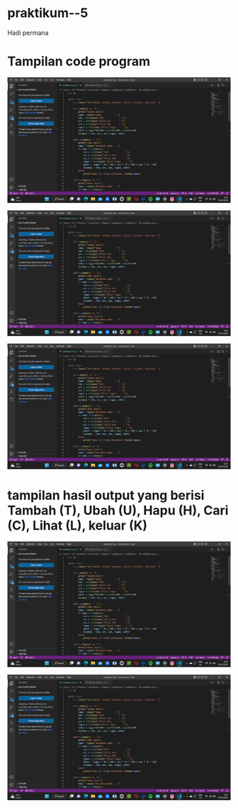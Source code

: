 # praktikum--5
Hadi permana

# Tampilan code program
![](ss/2022-12-05.png)

![](ss/2022-12-05.png)

![](ss/2022-12-05.png)

# tampilan hasil output yang berisi Tambah (T), Ubah (U), Hapu (H), Cari (C), Lihat (L), keluar (K)
![](ss/2022-12-05.png)

![](ss/2022-12-05.png)
